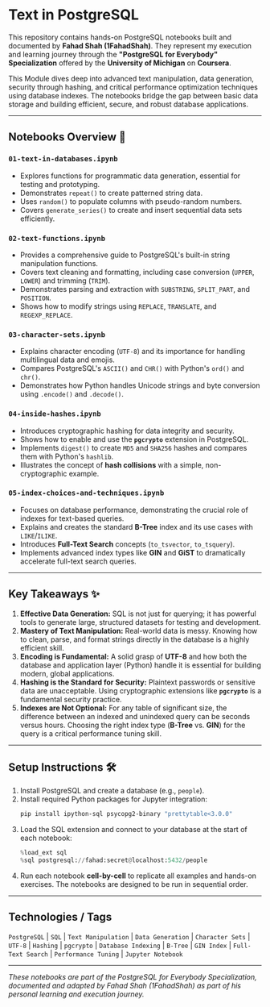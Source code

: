 # Text in PostgreSQL

This repository contains hands-on PostgreSQL notebooks built and documented by **Fahad Shah (1FahadShah)**. They represent my execution and learning journey through the **"PostgreSQL for Everybody" Specialization** offered by the **University of Michigan** on **Coursera**.

This Module dives deep into advanced text manipulation, data generation, security through hashing, and critical performance optimization techniques using database indexes. The notebooks bridge the gap between basic data storage and building efficient, secure, and robust database applications.

---

## Notebooks Overview 📓

### `01-text-in-databases.ipynb`
- Explores functions for programmatic data generation, essential for testing and prototyping.
- Demonstrates `repeat()` to create patterned string data.
- Uses `random()` to populate columns with pseudo-random numbers.
- Covers `generate_series()` to create and insert sequential data sets efficiently.

### `02-text-functions.ipynb`
- Provides a comprehensive guide to PostgreSQL's built-in string manipulation functions.
- Covers text cleaning and formatting, including case conversion (`UPPER`, `LOWER`) and trimming (`TRIM`).
- Demonstrates parsing and extraction with `SUBSTRING`, `SPLIT_PART`, and `POSITION`.
- Shows how to modify strings using `REPLACE`, `TRANSLATE`, and `REGEXP_REPLACE`.

### `03-character-sets.ipynb`
- Explains character encoding (`UTF-8`) and its importance for handling multilingual data and emojis.
- Compares PostgreSQL's `ASCII()` and `CHR()` with Python's `ord()` and `chr()`.
- Demonstrates how Python handles Unicode strings and byte conversion using `.encode()` and `.decode()`.

### `04-inside-hashes.ipynb`
- Introduces cryptographic hashing for data integrity and security.
- Shows how to enable and use the **`pgcrypto`** extension in PostgreSQL.
- Implements `digest()` to create `MD5` and `SHA256` hashes and compares them with Python's `hashlib`.
- Illustrates the concept of **hash collisions** with a simple, non-cryptographic example.

### `05-index-choices-and-techniques.ipynb`
- Focuses on database performance, demonstrating the crucial role of indexes for text-based queries.
- Explains and creates the standard **B-Tree** index and its use cases with `LIKE`/`ILIKE`.
- Introduces **Full-Text Search** concepts (`to_tsvector`, `to_tsquery`).
- Implements advanced index types like **GIN** and **GiST** to dramatically accelerate full-text search queries.

---

## Key Takeaways ✨

1.  **Effective Data Generation:** SQL is not just for querying; it has powerful tools to generate large, structured datasets for testing and development.
2.  **Mastery of Text Manipulation:** Real-world data is messy. Knowing how to clean, parse, and format strings directly in the database is a highly efficient skill.
3.  **Encoding is Fundamental:** A solid grasp of **UTF-8** and how both the database and application layer (Python) handle it is essential for building modern, global applications.
4.  **Hashing is the Standard for Security:** Plaintext passwords or sensitive data are unacceptable. Using cryptographic extensions like **`pgcrypto`** is a fundamental security practice.
5.  **Indexes are Not Optional:** For any table of significant size, the difference between an indexed and unindexed query can be seconds versus hours. Choosing the right index type (**B-Tree** vs. **GIN**) for the query is a critical performance tuning skill.

---

## Setup Instructions 🛠️

1.  Install PostgreSQL and create a database (e.g., `people`).
2.  Install required Python packages for Jupyter integration:
    ```bash
    pip install ipython-sql psycopg2-binary "prettytable<3.0.0"
    ```
3.  Load the SQL extension and connect to your database at the start of each notebook:
    ```python
    %load_ext sql
    %sql postgresql://fahad:secret@localhost:5432/people
    ```
4.  Run each notebook **cell-by-cell** to replicate all examples and hands-on exercises. The notebooks are designed to be run in sequential order.

---

## Technologies / Tags

`PostgreSQL` | `SQL` | `Text Manipulation` | `Data Generation` | `Character Sets` | `UTF-8` | `Hashing` | `pgcrypto` | `Database Indexing` | `B-Tree` | `GIN Index` | `Full-Text Search` | `Performance Tuning` | `Jupyter Notebook`

---

*These notebooks are part of the PostgreSQL for Everybody Specialization, documented and adapted by Fahad Shah (1FahadShah) as part of his personal learning and execution journey.*
